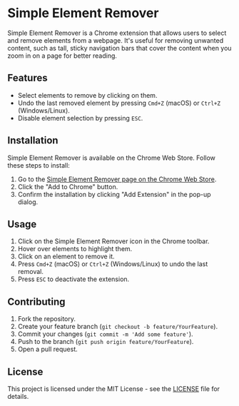# Simple Element Remover

Simple Element Remover is a Chrome extension that allows users to select and remove elements from a webpage. It's useful for removing unwanted content, such as tall, sticky navigation bars that cover the content when you zoom in on a page for better reading.

## Features

- Select elements to remove by clicking on them.
- Undo the last removed element by pressing `Cmd+Z` (macOS) or `Ctrl+Z` (Windows/Linux).
- Disable element selection by pressing `ESC`.

## Installation

Simple Element Remover is available on the Chrome Web Store. Follow these steps to install:

1. Go to the [Simple Element Remover page on the Chrome Web Store](https://chromewebstore.google.com/detail/removedor-de-elementos-si/olhabochkiainlhboiajcjbjjpmnapkp).
2. Click the "Add to Chrome" button.
3. Confirm the installation by clicking "Add Extension" in the pop-up dialog.

## Usage

1. Click on the Simple Element Remover icon in the Chrome toolbar.
2. Hover over elements to highlight them.
3. Click on an element to remove it.
4. Press `Cmd+Z` (macOS) or `Ctrl+Z` (Windows/Linux) to undo the last removal.
5. Press `ESC` to deactivate the extension.

## Contributing

1. Fork the repository.
2. Create your feature branch (`git checkout -b feature/YourFeature`).
3. Commit your changes (`git commit -m 'Add some feature'`).
4. Push to the branch (`git push origin feature/YourFeature`).
5. Open a pull request.

## License

This project is licensed under the MIT License - see the [LICENSE](LICENSE) file for details.
